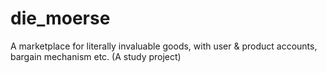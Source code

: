 die_moerse
==========

A marketplace for literally invaluable goods, with user & product accounts, bargain mechanism etc. (A study project)